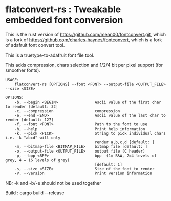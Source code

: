 # flatconvert-rs : Tweakable embedded font conversion
This is the rust version of https://github.com/mean00/fontconvert.git, which is a fork of https://github.com/charles-haynes/fontconvert, which is a fork of adafruit font convert tool.

This is a truetype-to-adafruit font file tool. 

This adds compression, chars selection and 1/2/4 bit per pixel support (for smoother fonts).
```
USAGE:
    flatconvert-rs [OPTIONS] --font <FONT> --output-file <OUTPUT_FILE> --size <SIZE>

OPTIONS:
    -b, --begin <BEGIN>                Ascii value of the first char to render [default: 32]
    -c, --compression                  compression
    -e, --end <END>                    Ascii value of the last char to render [default: 127]
    -f, --font <FONT>                  Path to the font to use
    -h, --help                         Print help information
    -k, --pick <PICK>                  String to pick individual chars i.e. -k "abcd" will only
                                       render a,b,c,d [default: ]
    -m, --bitmap-file <BITMAP_FILE>    bitmap file [default: ]
    -o, --output-file <OUTPUT_FILE>    output file (C header)
    -p, --bpp <BPP>                    bpp  (1= B&W, 2=4 levels of grey, 4 = 16 levels of grey)
                                       [default: 1]
    -s, --size <SIZE>                  Size of the font to render
    -V, --version                      Print version information
```

NB: -k and -b/-e should not be used together

Build : cargo build --release 


